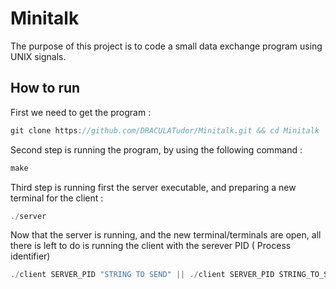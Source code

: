
# Minitalk

The purpose of this project is to code a small data exchange program
using UNIX signals. 


## How to run

First we need to get the program :
```javascript
git clone https://github.com/DRACULATudor/Minitalk.git && cd Minitalk
```
Second step is running the program, by using the following command :
```javascript
make
```
Third step is running first the server executable, and preparing a new terminal for the client :
```javascript
./server 
```
Now that the server is running, and the new terminal/terminals are open, all there is left to do is running the client with the serever PID (
Process identifier)
```javascript
./client SERVER_PID "STRING TO SEND" || ./client SERVER_PID STRING_TO_SNED
```
 

